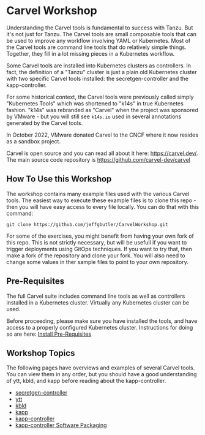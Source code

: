 # Carvel Workshop

Understanding the Carvel tools is fundamental to success with Tanzu. But it's not just for Tanzu. The Carvel
tools are small composable tools that can be used to improve any workflow involving YAML or Kubernetes.
Most of the Carvel tools are command line tools that do
relatively simple things. Together, they fill in a lot missing pieces in a Kubernetes workflow.

Some Carvel tools are installed into Kubernetes clusters as controllers. In fact, the definition of a "Tanzu" cluster
is just a plain old Kubernetes cluster with two specific Carvel tools installed: the secretgen-controller and the kapp-controller.

For some historical context, the Carvel tools were previously called simply "Kubernetes Tools" which was shortened to
"k14s" in true Kubernetes fashion. "k14s" was rebranded as "Carvel" when the project was sponsored by VMware - but you
will still see `k14s.io` used in several annotations generated by the Carvel tools.

In October 2022, VMware donated Carvel to the CNCF where it now resides as a sandbox project.

Carvel is open source and you can read all about it here: https://carvel.dev/. The main source code repository is
https://github.com/carvel-dev/carvel

## How To Use this Workshop

The workshop contains many example files used with the various Carvel tools. The easiest way to execute these
example files is to clone this repo - then you will have easy access to every file locally. You can do that
with this command:

```shell
git clone https://github.com/jeffgbutler/CarvelWorkshop.git
```

For some of the exercises, you might benefit from having your own fork of this repo. This is not strictly
necessary, but will be usefull if you want to trigger deployments using GitOps techniques. If you want to try that,
then make a fork of the repository and clone your fork. You will also need to change some values in ther sample
files to point to your own repository.

## Pre-Requisites

The full Carvel suite includes command line tools as well as controllers installed in a Kubernetes cluster. Virtually
any Kubernetes cluster can be used.

Before proceeding, please make sure you have installed the tools, and have access to a properly configured Kubernetes cluster. Instructions for doing so are here: [Install Pre-Requisites](00-PreRequisites/README.md)

## Workshop Topics

The following pages have overviews and examples of several Carvel tools. You can view them in any order, but you should
have a good understanding of ytt, kbld, and kapp before reading about the kapp-controller.

- [secretgen-controller](secretgen-controller/README.md)
- [ytt](ytt/README.md)
- [kbld](kbld/README.md)
- [kapp](kapp/README.md)
- [kapp-controller](kapp-controller/README.md)
- [kapp-controller Software Packaging](kapp-packaging/README.md)
